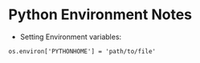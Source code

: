 # Python Environment Notes
* Setting Environment variables:
```
os.environ['PYTHONHOME'] = 'path/to/file'
```
